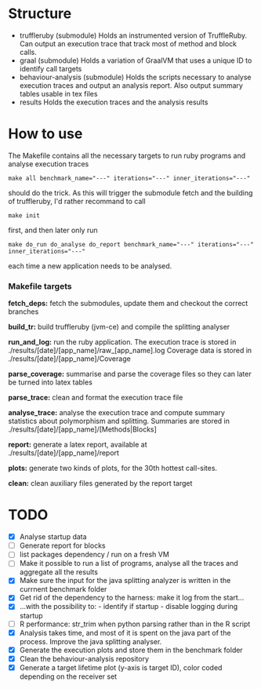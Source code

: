 # Structure
- truffleruby (submodule)
Holds an instrumented version of TruffleRuby. Can output an execution trace that track most of method and block calls.
- graal (submodule)
Holds a variation of GraalVM that uses a unique ID to identify call targets
- behaviour-analysis (submodule)
Holds the scripts necessary to analyse execution traces and output an analysis report.
Also output summary tables usable in tex files
- results
Holds the execution traces and the analysis results

# How to use
The Makefile contains all the necessary targets to run ruby programs and analyse execution traces

    make all benchmark_name="---" iterations="---" inner_iterations="---"

should do the trick. As this will trigger the submodule fetch and the building of truffleruby, I'd rather recommand to call

    make init

first, and then later only run

    make do_run do_analyse do_report benchmark_name="---" iterations="---" inner_iterations="---"

each time a new application needs to be analysed.

### Makefile targets

**fetch_deps:** fetch the submodules, update them and checkout the correct branches

**build_tr:** build truffleruby (jvm-ce) and compile the splitting analyser 
     
**run_and_log:** run the ruby application.
The execution trace is stored in ./results/[date]/[app_name]/raw_[app_name].log
Coverage data is stored in ./results/[date]/[app_name]/Coverage

**parse_coverage:** summarise and parse the coverage files so they can later be turned into latex tables

**parse_trace:** clean and format the execution trace file

**analyse_trace:** analyse the execution trace and compute summary statistics about polymorphism and splitting. Summaries are stored in ./results/[date]/[app_name]/[Methods|Blocks]
	  
**report:** generate a latex report, available at ./results/[date]/[app_name]/report

**plots:** generate two kinds of plots, for the 30th hottest call-sites.

**clean:** clean auxiliary files generated by the report target


# TODO
- [X] Analyse startup data
- [ ] Generate report for blocks
- [ ] list packages dependency / run on a fresh VM
- [ ] Make it possible to run a list of programs, analyse all the traces and aggregate all the results
- [x] Make sure the input for the java splitting analyzer is written in the currnent benchmark folder
- [x] Get rid of the dependency to the harness: make it log from the start...
- [x] ...with the possibility to: - identify if startup - disable logging during startup
- [ ] R performance: str_trim when python parsing rather than in the R script
- [x] Analysis takes time, and most of it is spent on the java part of the process. Improve the java splitting analyser.
- [x] Generate the execution plots and store them in the benchmark folder
- [x] Clean the behaviour-analysis repository
- [x] Generate a target lifetime plot (y-axis is target ID), color coded depending on the receiver set
